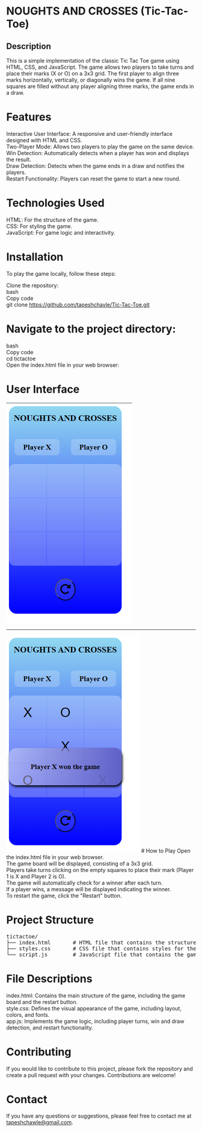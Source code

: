 # NOUGHTS AND CROSSES (Tic-Tac-Toe)

 <h2>Description</h2>
This is a simple implementation of the classic Tic Tac Toe game using HTML, CSS, and JavaScript. The game allows two players to take turns and place their marks (X or O) on a 3x3 grid. The first player to align three marks horizontally, vertically, or diagonally wins the game. If all nine squares are filled without any player aligning three marks, the game ends in a draw.

# Features

Interactive User Interface: A responsive and user-friendly interface designed with HTML and CSS.<br>
Two-Player Mode: Allows two players to play the game on the same device.<br>
Win Detection: Automatically detects when a player has won and displays the result.<br>
Draw Detection: Detects when the game ends in a draw and notifies the players.<br>
Restart Functionality: Players can reset the game to start a new round.<br>

# Technologies Used

HTML: For the structure of the game.<br>
CSS: For styling the game.<br>
JavaScript: For game logic and interactivity.

# Installation

To play the game locally, follow these steps:<br>

Clone the repository:<br>
bash<br>
Copy code<br>
git clone https://github.com/tapeshchavle/Tic-Tac-Toe.git<br>

# Navigate to the project directory:

bash<br>
Copy code<br>
cd tictactoe <br>
Open the index.html file in your web browser:

# User Interface

<img src="./image/ticemp.png"></img>
<br>

 <hr>
 <img src="./image/tic.png"></img>
# How to Play
Open the index.html file in your web browser.<br>
The game board will be displayed, consisting of a 3x3 grid.<br>
Players take turns clicking on the empty squares to place their mark (Player 1 is X and Player 2 is O).<br>
The game will automatically check for a winner after each turn.<br>
If a player wins, a message will be displayed indicating the winner.<br>
To restart the game, click the "Restart" button.<br>

# Project Structure

<pre>
tictactoe/
├── index.html       # HTML file that contains the structure of the game
├── styles.css       # CSS file that contains styles for the game
└── script.js        # JavaScript file that contains the game logic
</pre>

# File Descriptions

index.html: Contains the main structure of the game, including the game board and the restart button.<br>
style.css: Defines the visual appearance of the game, including layout, colors, and fonts.<br>
app.js: Implements the game logic, including player turns, win and draw detection, and restart functionality.<br>

# Contributing

If you would like to contribute to this project, please fork the repository and create a pull request with your changes. Contributions are welcome!

# Contact

If you have any questions or suggestions, please feel free to contact me at tapeshchawle@gmail.com.
